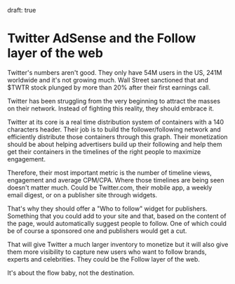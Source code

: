 draft: true

# Twitter AdSense and the Follow layer of the web

Twitter's numbers aren't good. They only have 54M users in the US, 241M worldwide and it's not growing much. Wall Street sanctioned that and $TWTR stock plunged by more than 20% after their first earnings call.

Twitter has been struggling from the very beginning to attract the masses on their network. Instead of fighting this reality, they should embrace it. 

Twitter at its core is a real time distribution system of containers with a 140 characters header. Their job is to build the follower/following network and efficiently distribute those containers through this graph. Their monetization should be about helping advertisers build up their following and help them get their containers in the timelines of the right people to maximize engagement.

Therefore, their most important metric is the number of timeline views, engagement and average CPM/CPA. Where those timelines are being seen doesn't matter much. Could be Twitter.com, their mobile app, a weekly email digest, or on a publisher site through widgets.

That's why they should offer a "Who to follow" widget for publishers. Something that you could add to your site and that, based on the content of the page, would automatically suggest people to follow. One of which could be of course a sponsored one and publishers would get a cut.

That will give Twitter a much larger inventory to monetize but it will also give them more visibility to capture new users who want to follow brands, experts and celebrities. They could be the Follow layer of the web.

It's about the flow baby, not the destination.
